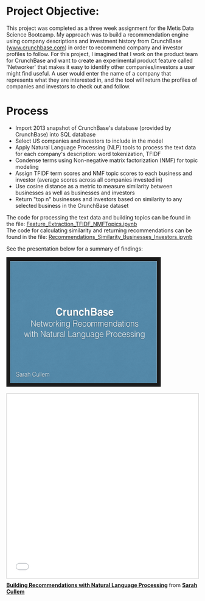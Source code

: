 # Project Objective:

This project was completed as a three week assignment for the Metis Data Science Bootcamp. My approach was to build a recommendation engine using company descriptions and investment history from CrunchBase (www.crunchbase.com) in order to recommend company and investor profiles to follow. For this project, I imagined that I work on the product team for CrunchBase and want to create an experimental product feature called 'Networker' that makes it easy to identify other companies/investors a user might find useful. A user would enter the name of a company that represents what they are interested in, and the tool will return the profiles of companies and investors to check out and follow.

# Process
* Import 2013 snapshot of CrunchBase's database (provided by CrunchBase) into SQL database
* Select US companies and investors to include in the model
* Apply Natural Language Processing (NLP) tools to process the text data for each company's description: word tokenization, TFIDF
* Condense terms using Non-negative matrix factorization (NMF) for topic modeling
* Assign TFIDF term scores and NMF topic scores to each business and investor (average scores across all companies invested in)
* Use cosine distance as a metric to measure similarity between businesses as well as businesses and investors
* Return "top n" businesses and investors based on similarity to any selected business in the CrunchBase dataset

The code for processing the text data and building topics can be found in the file: [Feature_Extraction_TFIDF_NMFTopics.ipynb](https://github.com/scullem/crunchbase_recommender/blob/master/Feature_Extraction_TFIDF_NMFTopics.ipynb) <br>
The code for calculating similarity and returning recommendations can be found in the file: [Recommendations_Similarity_Businesses_Investors.ipynb](https://github.com/scullem/crunchbase_recommender/blob/master/Recommendations_Similarity_Businesses_Investors.ipynb) 

See the presentation below for a summary of findings:

<a href="http://www.slideshare.net/scullem/building-recommendations-with-natural-language-processing" target="_blank"><img src="images/crunchbase_recommender_slideshare.png" 
alt="Link to SlideShare Presentation" width="386.1" height="320.1" border="10" /></a>

<iframe src="//www.slideshare.net/slideshow/embed_code/key/tfjX28LAAliFQ7" width="595" height="485" frameborder="0" marginwidth="0" marginheight="0" scrolling="no" style="border:1px solid #CCC; border-width:1px; margin-bottom:5px; max-width: 100%;" allowfullscreen> </iframe> <div style="margin-bottom:5px"> <strong> <a href="//www.slideshare.net/scullem/building-recommendations-with-natural-language-processing" title="Building Recommendations with Natural Language Processing" target="_blank">Building Recommendations with Natural Language Processing</a> </strong> from <strong><a target="_blank" href="//www.slideshare.net/scullem">Sarah Cullem</a></strong> </div>
